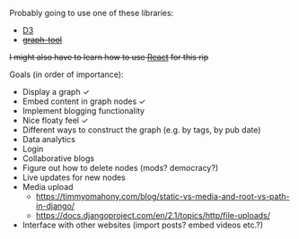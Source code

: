 Probably going to use one of these libraries:
- [D3](https://d3js.org/)
- ~~[graph-tool](https://graph-tool.skewed.de/static/doc/quickstart.html)~~

~~I might also have to learn how to use [React](https://reactjs.org/) for this rip~~

Goals (in order of importance):
- Display a graph &#x2713;
- Embed content in graph nodes &#x2713;
- Implement blogging functionality
- Nice floaty feel &#x2713;
- Different ways to construct the graph (e.g. by tags, by pub date)
- Data analytics
- Login
- Collaborative blogs
- Figure out how to delete nodes (mods? democracy?)
- Live updates for new nodes
- Media upload
  - https://timmyomahony.com/blog/static-vs-media-and-root-vs-path-in-django/
  - https://docs.djangoproject.com/en/2.1/topics/http/file-uploads/
- Interface with other websites (import posts? embed videos etc.?)
